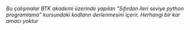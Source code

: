 
*Bu çalışmalar BTK akademi üzerinde yapılan "Sıfırdan ileri seviye python programlama" kursundaki kodların derlenmesini içerir.*
*Herhangi bir kar amacı yoktur*
